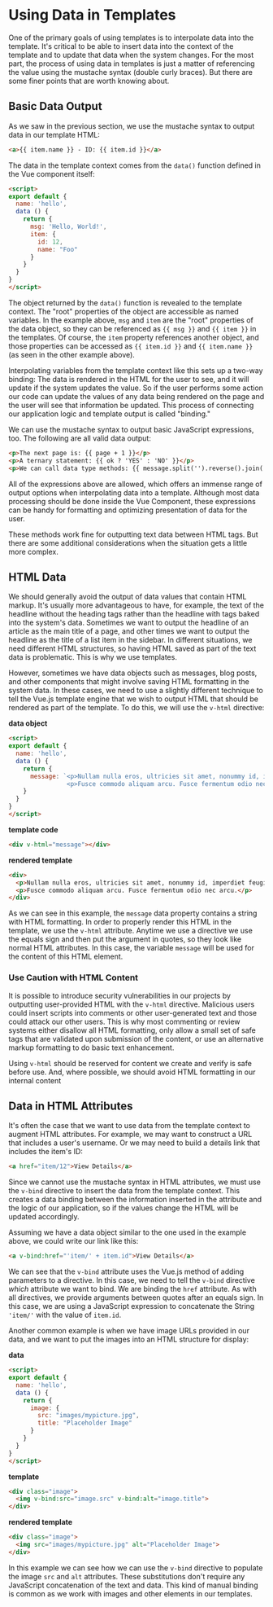 # Using Data in Templates

One of the primary goals of using templates is to interpolate data into the template. It's critical to be able to insert data into the context of the template and to update that data when the system changes. For the most part, the process of using data in templates is just a matter of referencing the value using the mustache syntax (double curly braces). But there are some finer points that are worth knowing about.

## Basic Data Output
As we saw in the previous section, we use the mustache syntax to output data in our template HTML:

```html
<a>{{ item.name }} - ID: {{ item.id }}</a>
```

The data in the template context comes from the `data()` function defined in the Vue component itself:

```html
<script>
export default {
  name: 'hello',
  data () {
    return {
      msg: 'Hello, World!',
      item: {
        id: 12,
        name: "Foo"
      }
    }
  }
}
</script>
```
The object returned by the `data()` function is revealed to the template context. The "root" properties of the object are accessible as named variables. In the example above, `msg` and `item` are the "root" properties of the data object, so they can be referenced as `{{ msg }}` and `{{ item }}` in the templates. Of course, the `item` property references another object, and those properties can be accessed as `{{ item.id }}` and `{{ item.name }}` (as seen in the other example above).

Interpolating variables from the template context like this sets up a two-way binding: The data is rendered in the HTML for the user to see, and it will update if the system updates the value. So if the user performs some action our code can update the values of any data being rendered on the page and the user will see that information be updated. This process of connecting our application logic and template output is called "binding."

We can use the mustache syntax to output basic JavaScript expressions, too. The following are all valid data output:

```html
<p>The next page is: {{ page + 1 }}</p>
<p>A ternary statement: {{ ok ? 'YES' : 'NO' }}</p>
<p>We can call data type methods: {{ message.split('').reverse().join('') }}</p>
```

All of the expressions above are allowed, which offers an immense range of output options when interpolating data into a template. Although most data processing should be done inside the Vue Component, these expressions can be handy for formatting and optimizing presentation of data for the user.

These methods work fine for outputting text data between HTML tags. But there are some additional considerations when the situation gets a little more complex.

## HTML Data

We should generally avoid the output of data values that contain HTML markup. It's usually more advantageous to have, for example, the text of the headline without the heading tags rather than the headline with tags baked into the system's data. Sometimes we want to output the headline of an article as the main title of a page, and other times we want to output the headline as the title of a list item in the sidebar. In different situations, we need different HTML structures, so having HTML saved as part of the text data is problematic. This is why we use templates.

However, sometimes we have data objects such as messages, blog posts, and other components that might involve saving HTML formatting in the system data. In these cases, we need to use a slightly different technique to tell the Vue.js template engine that we wish to output HTML that should be rendered as part of the template. To do this, we will use the `v-html` directive:

**data object**
```html
<script>
export default {
  name: 'hello',
  data () {
    return {
      message: `<p>Nullam nulla eros, ultricies sit amet, nonummy id, imperdiet feugiat, pede. In dui magna, posuere eget, vestibulum et, tempor auctor, justo.</p>
                <p>Fusce commodo aliquam arcu. Fusce fermentum odio nec arcu.</p>`
    }
  }
}
</script>
```

**template code**
```html
<div v-html="message"></div>
```

**rendered template**
```html
<div>
  <p>Nullam nulla eros, ultricies sit amet, nonummy id, imperdiet feugiat, pede. In dui magna, posuere eget, vestibulum et, tempor auctor, justo.</p>
  <p>Fusce commodo aliquam arcu. Fusce fermentum odio nec arcu.</p>
</div>
```

As we can see in this example, the `message` data property contains a string with HTML formatting. In order to properly render this HTML in the template, we use the `v-html` attribute. Anytime we use a directive we use the equals sign and then put the argument in quotes, so they look like normal HTML attributes. In this case, the variable `message` will be used for the content of this HTML element.

<div class="tip-box">
  <h3>Use Caution with HTML Content</h3>
  <p>It is possible to introduce security vulnerabilities in our projects by outputting user-provided HTML with the <code>v-html</code> directive. Malicious users could insert scripts into comments or other user-generated text and those could attack our other users. This is why most commenting or review systems either disallow all HTML formatting, only allow a small set of safe tags that are validated upon submission of the content, or use an alternative markup formatting to do basic text enhancement.</p>
  <p>Using <code>v-html</code> should be reserved for content we create and verify is safe before use. And, where possible, we should avoid HTML formatting in our internal content</p>
</div>

## Data in HTML Attributes

It's often the case that we want to use data from the template context to augment HTML attributes. For example, we may want to construct a URL that includes a user's username. Or we may need to build a details link that includes the item's ID:

```html
<a href="item/12">View Details</a>
```

Since we cannot use the mustache syntax in HTML attributes, we must use the `v-bind` directive to insert the data from the template context. This creates a data binding between the information inserted in the attribute and the logic of our application, so if the values change the HTML will be updated accordingly.

Assuming we have a data object similar to the one used in the example above, we could write our link like this:

```html
<a v-bind:href="'item/' + item.id">View Details</a>
```

We can see that the `v-bind` attribute uses the Vue.js method of adding parameters to a directive. In this case, we need to tell the `v-bind` directive *which* attribute we want to bind. We are binding the `href` attribute. As with all directives, we provide arguments between quotes after an equals sign. In this case, we are using a JavaScript expression to concatenate the String `'item/'` with the value of `item.id`. 

Another common example is when we have image URLs provided in our data, and we want to put the images into an HTML structure for display:

**data**
```html
<script>
export default {
  name: 'hello',
  data () {
    return {
      image: {
        src: "images/mypicture.jpg",
        title: "Placeholder Image"
      }
    }
  }
}
</script>
```

**template**
```html
<div class="image">
  <img v-bind:src="image.src" v-bind:alt="image.title">
</div>
```

**rendered template**
```html
<div class="image">
  <img src="images/mypicture.jpg" alt="Placeholder Image">
</div>
```

In this example we can see how we can use the `v-bind` directive to populate the image `src` and `alt` attributes. These substitutions don't require any JavaScript concatenation of the text and data. This kind of manual binding is common as we work with images and other elements in our templates.









